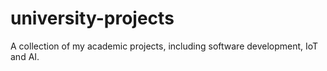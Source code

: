# university-projects
A collection of my academic projects, including software development, IoT and AI.

